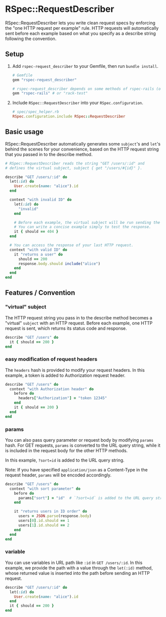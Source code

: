 # RSpec::RequestDescriber
RSpec::RequestDescriber lets you write clean request specs by enforcing the "one HTTP request per example" rule.
HTTP requests will automatically sent before each example based on what you specify as a describe string following the convention.

## Setup

1. Add `rspec-request_describer` to your Gemfile, then run `bundle install`.
    ```ruby
    # Gemfile
    gem "rspec-request_describer"

    # rspec-request_describer depends on some methods of rspec-rails (or rack-test).
    gem "rspec-rails" # or "rack-test"
    ```


2. Include `RSpec::RequestDescriber` into your `RSpec.configuration`.
    ```ruby
    # spec/spec_helper.rb
    RSpec.configuration.include RSpec::RequestDescriber
    ```


## Basic usage
RSpec::RequestDescriber automatically generates some `subject`'s and `let`'s behind the scenes for your convenience, based on the HTTP request string that you passed in to the describe method.

```ruby
# RSpec::RequestDescriber reads the string "GET /users/:id" and
# defines the virtual subject, subject { get "/users/#{id}" }.

describe "GET /users/:id" do
  let(:id) do
    User.create(name: "alice").id
  end

  context "with invalid ID" do
    let(:id) do
      "invalid"
    end

    # Before each example, the virtual subject will be run sending the HTTP request.
    # You can write a concise example simply to test the response.
    it { should == 404 }
  end

  # You can access the response of your last HTTP request.
  context "with valid ID" do
    it "returns a user" do
      should == 200
      response.body.should include("alice")
    end
  end
end
```


## Features / Convention

###  "virtual" subject
The HTTP request string you pass in to the describe method becomes a "virtual" `subject` with an HTTP request. Before each example, one HTTP request is sent, which returns its status code and response.

```ruby
describe "GET /users" do
  it { should == 200 }
end
```

###  easy modification of request headers
The `headers` hash is provided to modify your request headers.
In this example, a token is added to Authorization request header.

```ruby
describe "GET /users" do
  context "with Authorization header" do
    before do
      headers["Authorization"] = "token 12345"
    end
    it { should == 200 }
  end
end
```

### params
You can also pass query parameter or request body by modifying `params` hash.
For GET requests, `params` is converted to the URL query string,
while it is included in the request body for the other HTTP methods.

In this example, `?sort=id` is added to the URL query string.

Note: If you have specified `application/json` as a Content-Type in the request header, `params` will be encoded accordingly.

```ruby
describe "GET /users" do
  context "with sort parameter" do
    before do
      params["sort"] = "id"  # `?sort=id` is added to the URL query string
    end

    it "returns users in ID order" do
      users = JSON.parse(response.body)
      users[0].id.should == 1
      users[1].id.should == 2
    end
  end
end
```

### variable
You can use variables in URL path like `:id` in `GET /users/:id`.
In this example, we provide the path with a value through the `let(:id)` method, whose returned value is inserted into the path before sending an HTTP request.

```ruby
describe "GET /users/:id" do
  let(:id) do
    User.create(name: "alice").id
  end
  it { should == 200 }
end
```
